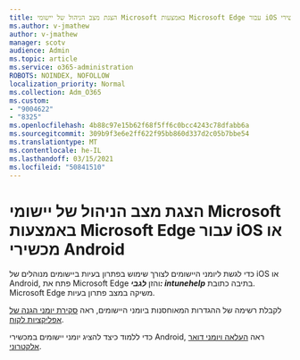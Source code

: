 ```yaml
---
title: הצגת מצב הניהול של יישומי Microsoft באמצעות Microsoft Edge עבור iOS או מכשירי Android
ms.author: v-jmathew
author: v-jmathew
manager: scotv
audience: Admin
ms.topic: article
ms.service: o365-administration
ROBOTS: NOINDEX, NOFOLLOW
localization_priority: Normal
ms.collection: Adm_O365
ms.custom:
- "9004622"
- "8325"
ms.openlocfilehash: 4b88c97e15b62f68f5ff6c0bcc4243c78dfabb6a
ms.sourcegitcommit: 309b9f3e6e2ff622f95bb860d337d2c05b7bbe54
ms.translationtype: MT
ms.contentlocale: he-IL
ms.lasthandoff: 03/15/2021
ms.locfileid: "50841510"
---
```

# <a name="view-the-management-status-of-microsoft-apps-using-microsoft-edge-for-ios-or-android-devices"></a>הצגת מצב הניהול של יישומי Microsoft באמצעות Microsoft Edge עבור iOS או מכשירי Android

כדי לגשת ליומני היישומים לצורך שימוש בפתרון בעיות ביישומים מנוהלים של iOS או Android, פתח את Microsoft Edge והזן ***לגבי: intunehelp*** בתיבה כתובת. Microsoft Edge משיקה במצב פתרון בעיות.

לקבלת רשימה של ההגדרות המאוחסנות ביומני היישומים, ראה [סקירת יומני הגנה של אפליקציות לקוח](https://go.microsoft.com/fwlink/?linkid=2141401).

כדי ללמוד כיצד להציג יומני יישומים במכשירי Android, ראה [העלאה ויומני דואר אלקטרוני](https://go.microsoft.com/fwlink/?linkid=2141408).
